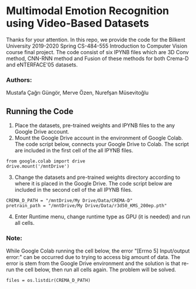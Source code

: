 # Multimodal Emotion Recognition using Video-Based Datasets
Thanks for your attention. In this repo, we provide the code for the Bilkent University 2019-2020 Spring CS-484-555 Introduction to Computer Vision course final project. The code consist of six IPYNB files which are 3D Conv method, CNN-RNN method and Fusion of these methods for both Crema-D and eNTERFACE'05 datasets.
### Authors:
Mustafa Çağrı Güngör,
Merve Özen,
Nurefşan Müsevitoğlu

## Running the Code
1. Place the datasets, pre-trained weights and IPYNB files to the any Google Drive account.
2. Mount the Google Drive account in the environment of Google Colab. The code script below, connects your Google Drive to Colab. The script are included in the first cell of the all IPYNB files.
```
from google.colab import drive 
drive.mount('/mntDrive')
```
3. Change the datasets and pre-trained weights directory according to where it is placed in the Google Drive. The code script below are included in the second cell of the all IPYNB files. 
```
CREMA_D_PATH = "/mntDrive/My Drive/Data/CREMA-D"
pretrain_path = "/mntDrive/My Drive/Data/r3d50_KMS_200ep.pth"
```
4. Enter Runtime menu, change runtime type as GPU (it is needed) and run all cells.
### Note:
While Google Colab running the cell below, the error "[Errno 5] Input/output error:" can be occurred due to trying to access big amount of data. The error is stem from the Google Drive environment and the solution is that re-run the cell below, then run all cells again. The problem will be solved.
```
files = os.listdir(CREMA_D_PATH)
```
